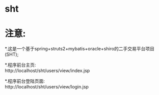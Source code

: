 # sht
# 注意:
*.这是一个基于spring+struts2+mybatis+oracle+shiro的二手交易平台项目(SHT);
<p>
*.程序前台主页:<br/>
	http://localhost/sht/users/view/index.jsp<br/>
<p>
*.程序前台登陆页面:<br/>
	http://localhost/sht/users/view/login.jsp<br/>
<p>